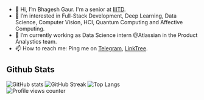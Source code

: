 - 👋 Hi, I’m Bhagesh Gaur. I'm a senior at [IIITD][2].
- 👀 I’m interested in Full-Stack Development, Deep Learning, Data Science, Computer Vision, HCI, Quantum Computing and Affective Computing.
- 🌱 I’m currently working as Data Science intern @Atlassian in the Product Analystics team.
- 📫 How to reach me: Ping me on [Telegram][1], [LinkTree][3].

[1]: https://t.me/SlyCop/ "Telegram" 
[2]: https://iiitd.ac.in/
[3]: https://linktr.ee/bhageshgaur

<!---
BhageshIIITD/BhageshIIITD is a ✨ special ✨ repository because its `README.md` (this file) appears on your GitHub profile.
You can click the Preview link to take a look at your changes.

Here are some ideas to get you started:

- 🔭 I’m currently working on ...
- 🌱 I’m currently learning ...
- 👯 I’m looking to collaborate on ...
- 🤔 I’m looking for help with ...
- 💬 Ask me about ...
- 📫 How to reach me: ...
- 😄 Pronouns: ...
- ⚡ Fun fact: ...
-->
## Github Stats  
![GitHub stats](https://github-readme-stats.vercel.app/api?username=Bhagesh-Gaur&theme=radical&show_icons=true&count_private=true)
![GitHub Streak](http://github-readme-streak-stats.herokuapp.com?user=Bhagesh-Gaur&theme=react&date_format=M%20j%5B%2C%20Y%5D)
![Top Langs](https://github-readme-stats.vercel.app/api/top-langs/?username=Bhagesh-Gaur&theme=radical&layout=compact&langs_count=10)
<br/>
![Profile views counter](https://komarev.com/ghpvc/?username=ayush26sharma&&style=flat-square)  
